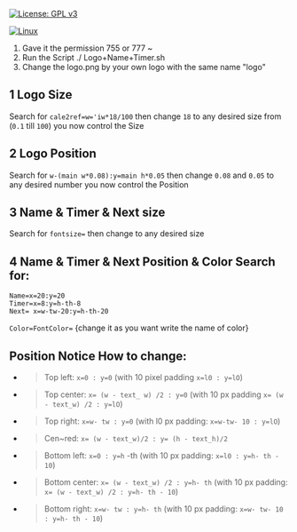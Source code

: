[![License: GPL v3](https://img.shields.io/badge/License-GPLv3-blue.svg)](https://www.gnu.org/licenses/gpl-3.0)

[![Linux](https://svgshare.com/i/Zhy.svg)](https://svgshare.com/i/Zhy.svg)

1) Gave it the permission 755 or 777 ~
2) Run the Script ./ Logo+Name+Timer.sh
3) Change the logo.png by your own logo with the same name "logo"


## **1** Logo Size
Search for ```cale2ref=w='iw*18/100``` then change ```18``` to any desired size from 
(```0.1``` till ```100```) you now control the Size
## **2** Logo Position

Search for ```w-(main w*0.08):y=main h*0.05```
then change 
```0.08``` and ```0.05``` to any desired number you now control the Position
## **3** Name & Timer & Next size
Search for ```fontsize=```
then change to any desired size
## 4 Name & Timer & Next Position & Color Search for:

```
Name=x=20:y=20
Timer=x=8:y=h-th-8
Next= x=w-tw-20:y=h-th-20
```

```Color=FontColor=``` {change it as you want write the name of color}

## Position Notice How to change:

- > Top left: ```x=0 : y=0``` (with 10 pixel padding ```x=l0 : y=lO```)
- > Top center: ```x= (w - text_ w) /2 : y=0``` (with 10 px padding ```x= (w - text_w) /2 : y=lO```)
- > Top right: ```x=w- tw : y=0``` (with l0 px padding: ```x=w-tw- 10 : y=lO```)
- > Cen~red: ```x= (w - text_w)/2 : y= (h - text_h)/2```
- > Bottom left: ```x=0 : y=h``` -th (with 10 px padding: ```x=l0 : y=h- th - 10```)
- > Bottom center: ```x= (w - text_w) /2 : y=h- th``` (with 10 px padding: ```x= (w - text_w) /2 : y=h- th - 10```)
- > Bottom right: ```x=w- tw : y=h- th``` (with 10 px padding: ```x=w- tw- 10 : y=h- th - 10```)

